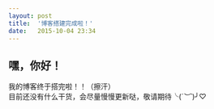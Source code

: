 ```yaml
---
layout: post
title:  '博客搭建完成啦！'
date:   2015-10-04 23:34
---
```


## 嘿，你好！
我的博客终于搭完啦！！（擦汗）  
目前还没有什么干货，会尽量慢慢更新哒，敬请期待╰(*´︶`*)╯♡
